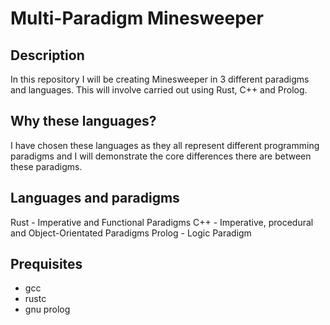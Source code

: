 # Multi-Paradigm Minesweeper

## Description
In this repository I will be creating Minesweeper in 3 different paradigms
and languages. This will involve carried out using Rust, C++ and Prolog. 

## Why these languages?
I have chosen these languages as they all represent different programming paradigms
and I will demonstrate the core differences there are between these paradigms.

## Languages and paradigms
Rust - Imperative and Functional Paradigms
C++ - Imperative, procedural and Object-Orientated Paradigms
Prolog - Logic Paradigm

## Prequisites
- gcc 
- rustc 
- gnu prolog

